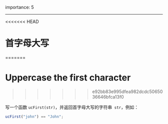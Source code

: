 importance: 5

---

<<<<<<< HEAD
# 首字母大写
=======
# Uppercase the first character
>>>>>>> e92bb83e995dfea982dcdc5065036646bfca13f0

写一个函数 `ucFirst(str)`，并返回首字母大写的字符串` str`，例如：

```js
ucFirst("john") == "John";
```

